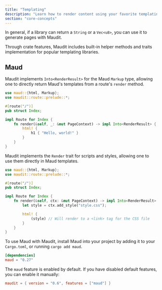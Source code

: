 ```yaml
---
title: "Templating"
description: "Learn how to render content using your favorite templating engine."
section: "core-concepts"
---
```


In general, if a library can return a `String` or a `Vec<u8>`, you can use it to generate pages with Maudit.

Through crate features, Maudit includes built-in helper methods and traits implementation for popular templating libraries.

## Maud

Maudit implements `Into<RenderResult>` for the Maud `Markup` type, allowing one to directly return Maud's templates from a route's `render` method.

```rs
use maud::{html, Markup};
use maudit::route::prelude::*;

#[route("/")]
pub struct Index;

impl Route for Index {
    fn render(&self, _: &mut PageContext) -> impl Into<RenderResult> {
        html! {
            h1 { "Hello, world!" }
        }
    }
}
```

Maudit implements the `Render` trait for scripts and styles, allowing one to use them directly in Maud templates.

```rs
use maud::{html, Markup};
use maudit::route::prelude::*;

#[route("/")]
pub struct Index;

impl Route for Index {
    fn render(&self, ctx: &mut PageContext) -> impl Into<RenderResult> {
        let style = ctx.add_style("style.css");

        html! {
            (style) // Will render to a <link> tag for the CSS file
        }
    }
}
```

To use Maud with Maudit, install Maud into your project by adding it to your `Cargo.toml`, or running `cargo add maud`.

```toml
[dependencies]
maud = "0.27"
```

The `maud` feature is enabled by default. If you have disabled default features, you can enable it manually:

```toml
maudit = { version = "0.6", features = ["maud"] }
```

